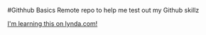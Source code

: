 #Githhub Basics
Remote repo to help me test out my Github skillz

[I'm learning this on lynda.com!](http://www.lynda.com/)
